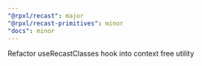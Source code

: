 ```yaml
---
"@rpxl/recast": major
"@rpxl/recast-primitives": minor
"docs": minor
---
```


Refactor useRecastClasses hook into context free utility

